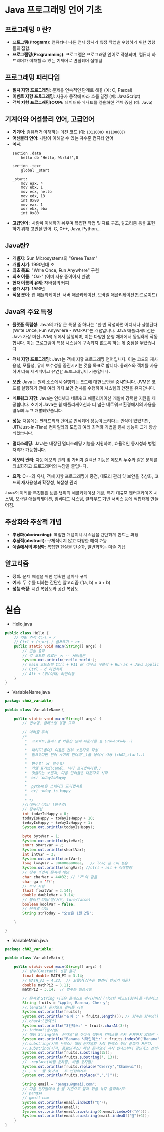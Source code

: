 # Java 프로그래밍 언어 기초
## 프로그래밍 이란?

- **프로그램(Program)**: 컴퓨터나 다른 전자 장치가 특정 작업을 수행하기 위한 명령들의 집합.
- **프로그램밍(Programming)**: 프로그램은 프로그래밍 언어로 작성되며, 컴퓨터 하드웨어가 이해할 수 있는 기계어로 변환되어 실행됨.  

## 프로그래밍 패러다임

- **절차 지향 프로그래밍**: 문제를 연속적인 단계로 해결 (예: C, Pascal)
- **이벤트 지향 프로그래밍**: 사용자 동작에 따라 흐름 결정 (예: JavaScript)
- **객체 지향 프로그래밍(OOP)**: 데이터와 메서드를 캡슐화한 객체 중심 (예: Java)

## 기계어와 어셈블리 언어, 고급언어

- **기계어**: 컴퓨터가 이해하는 이진 코드 (예: `10110000 01100001`)
- **어셈블리 언어**: 사람이 이해할 수 있는 저수준 컴퓨터 언어
- **예시**: 
  ```assembly
  section .data
      hello db 'Hello, World!',0

  section .text
      global _start

  _start:
      mov eax, 4
      mov ebx, 1
      mov ecx, hello
      mov edx, 13
      int 0x80
      mov eax, 1
      xor ebx, ebx
      int 0x80
    ```
- **고급언어** : 사람이 이해하기 쉬우며 복잡한 작업 및 자료 구조, 알고리즘 등을 표현하기 위해 고안된 언어. 
C, C++, Java, Python...

## Java란?

- **개발자**: Sun Microsystems의 "Green Team"
- **개발 시기**: 1990년대 초
- **최초 목표**: "Write Once, Run Anywhere" 구현
- **최초 이름**: "Oak" (이미 사용 중이어서 변경)
- **현재 이름의 유래**: 자바섬의 커피
- **공개 시기**: 1995년
- **적용 분야**: 웹 애플리케이션, 서버 애플리케이션, 모바일 애플리케이션(안드로이드)

## Java의 주요 특징
 
- **플랫폼 독립성**: Java의 가장 큰 특징 중 하나는 "한 번 작성하면 어디서나 실행된다(Write Once, Run Anywhere - WORA)"는 개념입니다. Java 애플리케이션은 Java 가상 머신(JVM) 위에서 실행되며, 이는 다양한 운영 체제에서 동일하게 작동합니다. 이는 프로그램이 특정 시스템에 구속되지 않도록 하는 데 중점을 두었습니다.

- **객체 지향 프로그래밍**: Java는 객체 지향 프로그래밍 언어입니다. 이는 코드의 재사용성, 모듈성, 유지 보수성을 증진시키는 것을 목표로 합니다. 클래스와 객체를 사용하여 더욱 체계적이고 유연한 프로그래밍이 가능합니다.

- **보안**: Java는 원격 소스에서 실행되는 코드에 대한 보안을 중시합니다. JVM은 코드를 실행하기 전에 여러 가지 보안 검사를 수행하여 시스템의 안전을 유지합니다.

- **네트워크 지향**: Java는 인터넷과 네트워크 애플리케이션 개발에 강력한 지원을 제공합니다. 초기에 Java는 웹 애플리케이션과 더 넓은 네트워크 환경에서의 사용을 염두에 두고 개발되었습니다.

- **성능**: 처음에는 인터프리터 언어로 인식되어 성능이 느리다는 인식이 있었지만, JIT(Just-In-Time) 컴파일러의 도입과 여러 최적화 기법을 통해 성능이 크게 향상되었습니다.

- **멀티스레딩**: Java는 내장된 멀티스레딩 기능을 지원하여, 효율적인 동시성과 병렬 처리가 가능합니다.

- **메모리 관리**: 자동 메모리 관리 및 가비지 컬렉션 기능은 메모리 누수와 같은 문제를 최소화하고 프로그래머의 부담을 줄입니다.

- **요약**: C++와 유사, 객체 지향 프로그래밍에 중점, 메모리 관리 및 보안을 추상화, 코드의 재사용성과 확장성, 복잡성 관리

Java의 이러한 특징들은 넓은 범위의 애플리케이션 개발, 특히 대규모 엔터프라이즈 시스템, 모바일 애플리케이션, 임베디드 시스템, 클라우드 기반 서비스 등에 적합하게 만들어짐.

## 추상화와 추상적 개념

- **추상화(abstracting)**: 복잡한 개념이나 시스템을 간단하게 만드는 과정
- **추상적(abstract)**: 구체적이지 않고 다양한 해석 가능
- **예술에서의 추상화**: 복잡한 현실을 단순화, 일반화하는 미술 기법

## 알고리즘

- **정의**: 문제 해결을 위한 명확한 절차나 규칙
- **예시**: 두 수를 더하는 간단한 알고리즘 (f(a, b) = a + b) 
- **성능 측정**: 시간 복잡도와 공간 복잡도


# 실습 

- Hello.java

```java
public class Hello {
    // 라인 주석 Ctrl + /
    // Ctrl + (+)or(-) 글자크기 + or -
    public static void main(String[] args) {
        // 콘솔 출력 
        // 각 코드의 종료는 ;< -- 세미콜론
        System.out.println("Hello World");
        // main 코드실행 Ctrl + F11 or 마우스 우클릭 + Run as + Java application
        // Ctrl + d 라인삭제 
        // Alt + (위/아래) 라인이동 
    }
}
```

- VariableName.java

```java
package ch02_variable;

public class VariableName {

    public static void main(String[] args) {
        // 변수명, 클래스명 명명 규칙 

        // 여러줄 주석 
        /*  
         *  프로젝트,클래스명 이름은 앞에 대문자를 씀.(JavaStudy..)
         *  
         *  패키지(폴더) 이름은 전부 소문자로 작성
         *  필요하다면 단어 사이에 언더바(_)를 넣어서 사용 (ch01_start..)
         * 
         *  변수명( or 함수명)
         *  카멜 표기법(Camel, 낙타 표기법이라함.)
         *  첫글자는 소문자, 다음 단어들은 대문자로 시작 
         *  ex) todayIsHappy 
         *  
         *  python은 스네이크 표기법사용
         *  ex) today_is_happy
         *  
         * */
        //[데이터 타입] [변수명]      
        // 정수타입
        int todayIsHappy = 0;
        todayIsHappy = todayIsHappy + 10;
        todayIsHappy = todayIsHappy + 1;
        System.out.println(todayIsHappy);

        byte byteVar = 1;
        System.out.println(byteVar);
        short shortVar = 2;
        System.out.println(shortVar);
        int intVar = 3;
        System.out.println(intVar);
        long longVar = 30000000000L;   // long 은 L이 붙음
        System.out.println(longVar); //ctrl + alt + 아래방향
        // 정수 이면서 문자에 해당
        char charVar = 44032; // '가'와 같음
        char ga = '가';
        // 소수 타입
        float floatVar = 3.14f;
        double doubleVar = 3.14;
        // 불리언 타입(참/거짓, ture/false)
        boolean boolVar = false;
        // 문자열 타입
        String strToday = "오늘은 1월 2일";

    }

}
```

- VariableMain.java

```java
package ch02_variable;

public class VariableMain {

    public static void main(String[] args) {
        // 상수(Constant) 변경 불가 
        final double MATH_PI = 3.14;
        // MATH_PI = 4.23;  // 오류남(상수는 변경이 안되기 때문)
        double mathPi2 = 3.11;
        mathPi2 = 3.14;  // 변수는 변경가능

        // 문자열 String 타입은 클래스로 관리되어짐.(다양한 메소드(함수)를 내장하고 있음)
        String fruits = "Apple, Banana, Cherry";
        //.length() 문자열의 길이를 리턴 
        System.out.println(fruits);
        System.out.println("길이 :" + fruits.length()); // 함수는 함수명() <-- 실행
        //.charAt(인덱스) 
        System.out.println("3인덱스:" + fruits.charAt(3));
        //.indexOf(문자열) 
        // 해당 String에서 '문자열'을 찾아서 첫번째 인덱스를 반환 존재하지 않으면 -1 반환
        System.out.println("Banana 시작인덱스:" + fruits.indexOf("Banana"));
        //.substring(시작 인덱스) 해당 문자열의 시작 인덱스 부터 끝까지 자른다.
        //.substring(시작, 종료인덱스) 해당 문자열의 시작 인덱스부터 끝인덱스 전까지 자른다.)
        System.out.println(fruits.substring(15));
        System.out.println(fruits.substring(7, 13));
        // .replace(바뀔 문자열, 바꿀 문자열)
        System.out.println(fruits.replace("Cherry","Chamwui"));
        // , <-- 를 찾아서 | 로 변경하시오 
        System.out.println(fruits.replace(",","|"));

        String email = "pangsu@gmail.com";
        // 다음 문자열에서 @ 를 기준으로 앞과 뒤를 각각 출력하시오 
        // pangsu
        // gmail.com
        System.out.println(email.indexOf("@"));
        System.out.println(email);
        System.out.println(email.substring(0,email.indexOf("@")));
        System.out.println(email.substring(email.indexOf("@")+1));
    }
}
```

